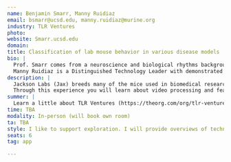 ```yaml
---
name: Benjamin Smarr, Manny Ruidiaz
email: bsmarr@ucsd.edu, manny.ruidiaz@murine.org
industry: TLR Ventures
photo: 
website: Smarr.ucsd.edu
domain: 
title: Classification of lab mouse behavior in various disease models
bio: |
  Prof. Smarr comes from a neuroscience and biological rhythms background. His lab focuses on using longitudinal data sources to develop novel analytics that reveal biologically relevant information from these data, framed by an understanding of the way biological data tend to change at different timescales. This is sometimes naturalistic, but more often related to biomedical algorithm development.
  Manny Ruidiaz is a Distinguished Technology Leader with demonstrated experience in agricultural, biotechnology, machine learning and applied imaging sectors. He’s delivered multiple successful, high-impact, end-to-end projects, and has enabled new business opportunities.
description: |
  Jackson Labs (Jax) breeds many of the mice used in biomedical research. These mice often have specific generic differences that model aspects of disease. Phenotyping these animals involves connecting changes in their genes to changes in their actual lives. This is still mostly done by hand, where someone looks and notes how excitable or stressed or attentive an animal is. But humans are error prone and slow, so there's been a rise in efforts to video capture animals in their home cages, and then use AI to identify differences in behavior. While a number of tools to support this exist now, parametrization of video data is often suboptimal or not biologically grounded, and results are often hard to visualize. TLR Ventures is a start up developing AIs to phenotype Jax mice from videos. As a new industrial partner with HDSI they are excited to see what clever solutions and tools students will come up with to improve phenotyping and or visualization tools to assist biologists who want to make use of these data. 
  Through this experience you will learn about video processing and featurization, biomedical research and biological rhythms, signal processing, and you can help decide on additional areas of focus, as in visualization, application of transformers, or anything else you might want to explore. You will also gain experience interacting with industry partners, and if you find the work compelling, possibly also a job opportunity.
summer: |
  Learn a little about TLR Ventures (https://theorg.com/org/tlr-ventures) and about Jax mice https://www.jax.org/). Please also look into automated behavior analysis. The following is a good paper giving an example of how good video analysis can uncover important classifications that were not obvious by eye or by statistical aggregation.
time: TBA
modality: In-person (will book own room)
ta: TBA
style: I like to support exploration. I will provide overviews of techniques and relevant biology, and I will help you identify goals each week. You will do that with me, so that we use this opportunity to challenge you, but also to provide an excuse for you to learn things you wanted to learn, but maybe needed data and or guidance to actually dive in. 
seats: 6
tag: app

---
```

